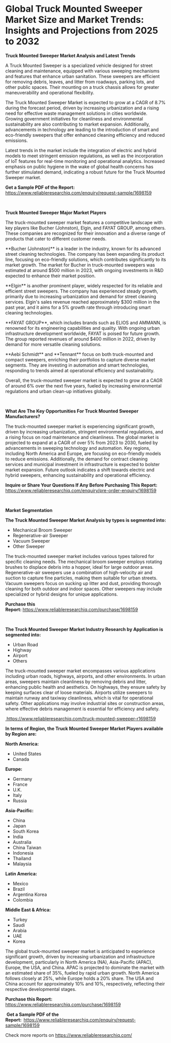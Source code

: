 <p><h1>Global Truck Mounted Sweeper Market Size and Market Trends: Insights and Projections from 2025 to 2032</h1></p><p><strong>Truck Mounted Sweeper Market Analysis and Latest Trends</strong></p>
<p><p>A Truck Mounted Sweeper is a specialized vehicle designed for street cleaning and maintenance, equipped with various sweeping mechanisms and features that enhance urban sanitation. These sweepers are efficient for removing debris, leaves, and litter from roadways, parking lots, and other public spaces. Their mounting on a truck chassis allows for greater maneuverability and operational flexibility.</p><p>The Truck Mounted Sweeper Market is expected to grow at a CAGR of 8.7% during the forecast period, driven by increasing urbanization and a rising need for effective waste management solutions in cities worldwide. Growing government initiatives for cleanliness and environmental sustainability are also contributing to market expansion. Additionally, advancements in technology are leading to the introduction of smart and eco-friendly sweepers that offer enhanced cleaning efficiency and reduced emissions.</p><p>Latest trends in the market include the integration of electric and hybrid models to meet stringent emission regulations, as well as the incorporation of IoT features for real-time monitoring and operational analytics. Increased emphasis on public hygiene in the wake of global health concerns has further stimulated demand, indicating a robust future for the Truck Mounted Sweeper market.</p></p>
<p><strong>Get a Sample PDF of the Report:&nbsp;</strong> <a href="https://www.reliableresearchiq.com/enquiry/request-sample/1698159?utm_campaign=3318&utm_medium=2&utm_source=Github&utm_content=ia&utm_term=11042025&utm_id=truck-mounted-sweeper">https://www.reliableresearchiq.com/enquiry/request-sample/1698159</a></p>
<p>&nbsp;</p>
<p><strong>Truck Mounted Sweeper Major Market Players</strong></p>
<p><p>The truck-mounted sweeper market features a competitive landscape with key players like Bucher (Johnston), Elgin, and FAYAT GROUP, among others. These companies are recognized for their innovation and a diverse range of products that cater to different customer needs.</p><p>**Bucher (Johnston)** is a leader in the industry, known for its advanced street cleaning technologies. The company has been expanding its product line, focusing on eco-friendly solutions, which contributes significantly to its market growth. The market for Bucher in truck-mounted sweepers was estimated at around $500 million in 2023, with ongoing investments in R&D expected to enhance their market position.</p><p>**Elgin** is another prominent player, widely respected for its reliable and efficient street sweepers. The company has experienced steady growth, primarily due to increasing urbanization and demand for street cleaning services. Elgin's sales revenue reached approximately $300 million in the past year, and it aims for a 5% growth rate through introducing smart cleaning technologies.</p><p>**FAYAT GROUP**, which includes brands such as ELIOS and AMMANN, is renowned for its engineering capabilities and quality. With ongoing urban infrastructure development worldwide, FAYAT is poised for future growth. The group reported revenues of around $400 million in 2022, driven by demand for more versatile cleaning solutions.</p><p>**Aebi Schmidt** and **Tennant** focus on both truck-mounted and compact sweepers, enriching their portfolios to capture diverse market segments. They are investing in automation and smart technologies, responding to trends aimed at operational efficiency and sustainability.</p><p>Overall, the truck-mounted sweeper market is expected to grow at a CAGR of around 6% over the next five years, fueled by increasing environmental regulations and urban clean-up initiatives globally.</p></p>
<p>&nbsp;</p>
<p><strong>What Are The Key Opportunities For Truck Mounted Sweeper Manufacturers?</strong></p>
<p><p>The truck-mounted sweeper market is experiencing significant growth, driven by increasing urbanization, stringent environmental regulations, and a rising focus on road maintenance and cleanliness. The global market is projected to expand at a CAGR of over 5% from 2023 to 2030, fueled by advancements in sweeping technology and automation. Key regions, including North America and Europe, are focusing on eco-friendly models to reduce emissions. Additionally, the demand for contract cleaning services and municipal investment in infrastructure is expected to bolster market expansion. Future outlook indicates a shift towards electric and hybrid sweepers, enhancing sustainability and operational efficiency.</p></p>
<p><strong>Inquire or Share Your Questions If Any Before Purchasing This Report:</strong> <a href="https://www.reliableresearchiq.com/enquiry/pre-order-enquiry/1698159?utm_campaign=3318&utm_medium=2&utm_source=Github&utm_content=ia&utm_term=11042025&utm_id=truck-mounted-sweeper">https://www.reliableresearchiq.com/enquiry/pre-order-enquiry/1698159</a></p>
<p>&nbsp;</p>
<p><strong>Market Segmentation</strong></p>
<p><strong>The Truck Mounted Sweeper Market Analysis by types is segmented into:</strong></p>
<p><ul><li>Mechanical Broom Sweeper</li><li>Regenerative-air Sweeper</li><li>Vacuum Sweeper</li><li>Other Sweeper</li></ul></p>
<p><p>The truck-mounted sweeper market includes various types tailored for specific cleaning needs. The mechanical broom sweeper employs rotating brushes to displace debris into a hopper, ideal for large outdoor areas. Regenerative-air sweepers use a combination of high-velocity air and suction to capture fine particles, making them suitable for urban streets. Vacuum sweepers focus on sucking up litter and dust, providing thorough cleaning for both outdoor and indoor spaces. Other sweepers may include specialized or hybrid designs for unique applications.</p></p>
<p><strong>Purchase this Report:&nbsp;</strong><a href="https://www.reliableresearchiq.com/purchase/1698159?utm_campaign=3318&utm_medium=2&utm_source=Github&utm_content=ia&utm_term=11042025&utm_id=truck-mounted-sweeper">https://www.reliableresearchiq.com/purchase/1698159</a></p>
<p>&nbsp;</p>
<p><strong>The Truck Mounted Sweeper Market Industry Research by Application is segmented into:</strong></p>
<p><ul><li>Urban Road</li><li>Highway</li><li>Airport</li><li>Others</li></ul></p>
<p><p>The truck-mounted sweeper market encompasses various applications including urban roads, highways, airports, and other environments. In urban areas, sweepers maintain cleanliness by removing debris and litter, enhancing public health and aesthetics. On highways, they ensure safety by keeping surfaces clear of loose materials. Airports utilize sweepers to maintain runway and taxiway cleanliness, which is vital for operational safety. Other applications may involve industrial sites or construction areas, where effective debris management is essential for efficiency and safety.</p></p>
<p><a href="https://www.reliableresearchiq.com/truck-mounted-sweeper-r1698159?utm_campaign=3318&utm_medium=2&utm_source=Github&utm_content=ia&utm_term=11042025&utm_id=truck-mounted-sweeper">&nbsp;https://www.reliableresearchiq.com/truck-mounted-sweeper-r1698159</a></p>
<p><strong>In terms of Region, the Truck Mounted Sweeper Market Players available by Region are:</strong></p>
<p>
    <p> <strong> North America: </strong>
        <ul>
            <li>United States</li>
            <li>Canada</li>
        </ul>
        </p> 
    <p> <strong> Europe: </strong>
        <ul>
            <li>Germany</li>
            <li>France</li>
            <li>U.K.</li>
            <li>Italy</li>
            <li>Russia</li>
        </ul>
        </p> 
    <p> <strong> Asia-Pacific: </strong>
        <ul>
            <li>China</li>
            <li>Japan</li>
            <li>South Korea</li>
            <li>India</li>
            <li>Australia</li>
            <li>China Taiwan</li>
            <li>Indonesia</li>
            <li>Thailand</li>
            <li>Malaysia</li>
        </ul>
        </p> 
    <p> <strong> Latin America: </strong>
        <ul>
            <li>Mexico</li>
            <li>Brazil</li>
            <li>Argentina Korea</li>
            <li>Colombia</li>
        </ul>
        </p> 
    <p> <strong> Middle East & Africa: </strong>
        <ul>
            <li>Turkey</li>
            <li>Saudi</li>
            <li>Arabia</li>
            <li>UAE</li>
            <li>Korea</li>
        </ul>
    </p>
    </p>
<p><p>The global truck-mounted sweeper market is anticipated to experience significant growth, driven by increasing urbanization and infrastructure development, particularly in North America (NA), Asia-Pacific (APAC), Europe, the USA, and China. APAC is projected to dominate the market with an estimated share of 35%, fueled by rapid urban growth. North America follows closely at 25%, while Europe holds a 20% share. The USA and China account for approximately 10% and 10%, respectively, reflecting their respective developmental stages.</p></p>
<p><strong>Purchase this Report: </strong><a href="https://www.reliableresearchiq.com/purchase/1698159?utm_campaign=3318&utm_medium=2&utm_source=Github&utm_content=ia&utm_term=11042025&utm_id=truck-mounted-sweeper">https://www.reliableresearchiq.com/purchase/1698159</a></p>
<p>&nbsp;<strong>Get a Sample PDF of the Report:&nbsp;&nbsp;</strong><a href="https://www.reliableresearchiq.com/enquiry/request-sample/1698159?utm_campaign=3318&utm_medium=2&utm_source=Github&utm_content=ia&utm_term=11042025&utm_id=truck-mounted-sweeper">https://www.reliableresearchiq.com/enquiry/request-sample/1698159</a></p>
<p><strong></strong></p>
<p>Check more reports on <a href="https://www.reliableresearchiq.com/?utm_campaign=3318&utm_medium=2&utm_source=Github&utm_content=ia&utm_term=11042025&utm_id=truck-mounted-sweeper">https://www.reliableresearchiq.com/</a></p>